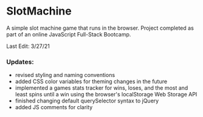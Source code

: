 # SlotMachine

A simple slot machine game that runs in the browser. Project completed as part of an online JavaScript Full-Stack Bootcamp.

Last Edit: 3/27/21

### Updates:
- revised styling and naming conventions
- added CSS color variables for theming changes in the future
- implemented a games stats tracker for wins, loses, and the most and least spins until a win using the browser's localStorage Web Storage API
- finished changing default querySelector syntax to jQuery
- added JS comments for clarity

